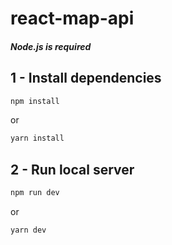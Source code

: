 # react-map-api

##### **Node.js is required**

## 1 - Install dependencies 
```sh
npm install
```
or 
```sh
yarn install 
```

## 2 - Run local server
```sh
npm run dev
```
or 
```sh
yarn dev
```
